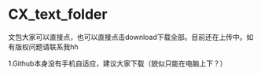 # CX_text_folder
文包大家可以直接点，也可以直接点击download下载全部。目前还在上传中。如有版权问题请联系我hh


1.Github本身没有手机自适应，建议大家下载（貌似只能在电脑上下？）
